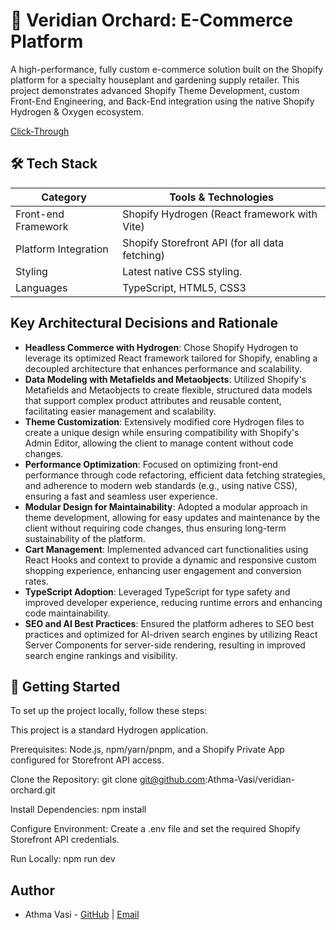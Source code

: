 # 🌿 Veridian Orchard: E-Commerce Platform

A high-performance, fully custom e-commerce solution built on the Shopify platform for a specialty houseplant and gardening supply retailer. This project demonstrates advanced Shopify Theme Development, custom Front-End Engineering, and Back-End integration using the native Shopify Hydrogen & Oxygen ecosystem.

[Click-Through](https://youtu.be/W7aLh1UQ9QY)

## 🛠️ Tech Stack

| Category             | Tools & Technologies                           |
| -------------------- | ---------------------------------------------- |
| Front-end Framework  | Shopify Hydrogen (React framework with Vite)   |
| Platform Integration | Shopify Storefront API (for all data fetching) |
| Styling              | Latest native CSS styling.                     |
| Languages            | TypeScript, HTML5, CSS3                        |

## Key Architectural Decisions and Rationale

- **Headless Commerce with Hydrogen**: Chose Shopify Hydrogen to leverage its optimized React framework tailored for Shopify, enabling a decoupled architecture that enhances performance and scalability.
- **Data Modeling with Metafields and Metaobjects**: Utilized Shopify's Metafields and Metaobjects to create flexible, structured data models that support complex product attributes and reusable content, facilitating easier management and scalability.
- **Theme Customization**: Extensively modified core Hydrogen files to create a unique design while ensuring compatibility with Shopify's Admin Editor, allowing the client to manage content without code changes.
- **Performance Optimization**: Focused on optimizing front-end performance through code refactoring, efficient data fetching strategies, and adherence to modern web standards (e.g., using native CSS), ensuring a fast and seamless user experience.
- **Modular Design for Maintainability**: Adopted a modular approach in theme development, allowing for easy updates and maintenance by the client without requiring code changes, thus ensuring long-term sustainability of the platform.
- **Cart Management**: Implemented advanced cart functionalities using React Hooks and context to provide a dynamic and responsive custom shopping experience, enhancing user engagement and conversion rates.
- **TypeScript Adoption**: Leveraged TypeScript for type safety and improved developer experience, reducing runtime errors and enhancing code maintainability.
- **SEO and AI Best Practices**: Ensured the platform adheres to SEO best practices and optimized for AI-driven search engines by utilizing React Server Components for server-side rendering, resulting in improved search engine rankings and visibility.

## 🚀 Getting Started

To set up the project locally, follow these steps:

This project is a standard Hydrogen application.

Prerequisites: Node.js, npm/yarn/pnpm, and a Shopify Private App configured for Storefront API access.

Clone the Repository: git clone git@github.com:Athma-Vasi/veridian-orchard.git

Install Dependencies: npm install

Configure Environment: Create a .env file and set the required Shopify Storefront API credentials.

Run Locally: npm run dev

## Author

- Athma Vasi - [GitHub](https://github.com/Athma-Vasi) | [Email](mailto:athma.vasi@protonmail.com)
